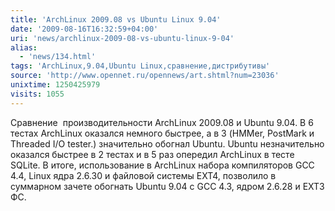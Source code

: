 ```yaml
---
title: 'ArchLinux 2009.08 vs Ubuntu Linux 9.04'
date: '2009-08-16T16:32:59+04:00'
uri: 'news/archlinux-2009-08-vs-ubuntu-linux-9-04'
alias: 
  - 'news/134.html'
tags: 'ArchLinux,9.04,Ubuntu Linux,сравнение,дистрибутивы'
source: 'http://www.opennet.ru/opennews/art.shtml?num=23036'
unixtime: 1250425979
visits: 1055
---
```

Сравнение  производительности ArchLinux 2009.08 и Ubuntu 9.04. В 6 тестах ArchLinux оказался немного быстрее, а в 3 (HMMer, PostMark и Threaded I/O tester.) значительно обогнал Ubuntu. Ubuntu незначительно оказался быстрее в 2 тестах и в 5 раз опередил ArchLinux в тесте SQLite. В итоге, использование в ArchLinux набора компиляторов GCC 4.4, Linux ядра 2.6.30 и файловой системы EXT4, позволило в суммарном зачете обогнать Ubuntu 9.04 c GCC 4.3, ядром 2.6.28 и EXT3 ФС.
